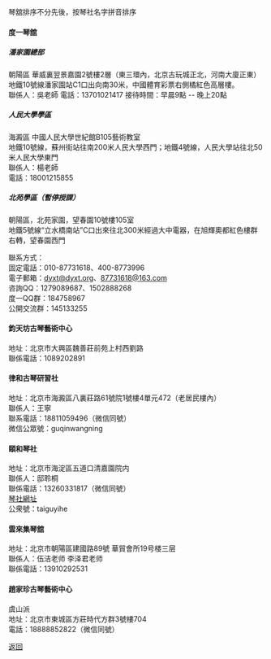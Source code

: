 琴舘排序不分先後，按琴社名字拼音排序

#### 度一琴舘

##### 潘家園總部
朝陽區 華威裏翌景嘉園2號樓2層（東三環內，北京古玩城正北，河南大廈正東）  
地鐵10號線潘家園站C1口出向南30米，中國體育彩票右側橘紅色高層樓。  
聯係人：吳老師
電話：13701021417
接待時間：早晨9點 -- 晚上20點  

##### 人民大學學區
海澱區 中國人民大學世紀館B105藝術教室  
地鐵10號線，蘇州街站往南200米人民大學西門；地鐵4號線，人民大學站往北50米人民大學東門  
聯係人：楊老師  
電話：18001215855

##### 北苑學區（暫停授課）
朝陽區，北苑家園，望春園10號樓105室  
地鐵5號線“立水橋南站”C口出來往北300米經過大中電器，在旭輝奧都紅色樓群右轉，望春園西門

聯系方式：  
固定電話：010-87731618、400-8773996  
電子郵箱：dyxt@dyxt.org、87731618@163.com  
咨詢QQ：1279089687、1502888268  
度一QQ群：184758967    
公開交流群：145133255  


#### 鈞天坊古琴藝術中心
地址：北京市大興區魏善莊前苑上村西劉路  
聯係電話：1089202891  


#### 律和古琴研習社
地址：北京市海澱區八裏莊路61號院1號樓4單元472（老居民樓內）  
聯係人：王寧  
聯系電話：18811059496（微信同號）  
微信公眾號：guqinwangning  


#### 頤和琴社
地址：北京市海淀區五道口清嘉園院内  
聯係人：邸聆桐  
聯係電話：13260331817（微信同號）  
[琴社網址](http://www.yiheqinshe.com)  
公衆號：taiguyihe


#### 雲來集琴舘
地址：北京市朝陽區建國路89號 華貿會所19号楼三层  
聯係人：伍洁老师 李泽君老师  
聯係電話：13910292531

#### 趙家珍古琴藝術中心
虞山派  
地址：北京市東城區方莊時代方群3號樓704   
電話：18888852822（微信同號）



[返回](China.md)
